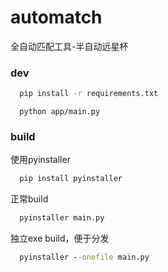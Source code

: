 # automatch
全自动匹配工具-半自动远星杯

### dev
```cmd
  pip install -r requirements.txt
```

```commandline
  python app/main.py
```

### build
使用pyinstaller
```cmd
  pip install pyinstaller
```

正常build
```cmd
  pyinstaller main.py
```
独立exe build，便于分发
```cmd
  pyinstaller --onefile main.py
```